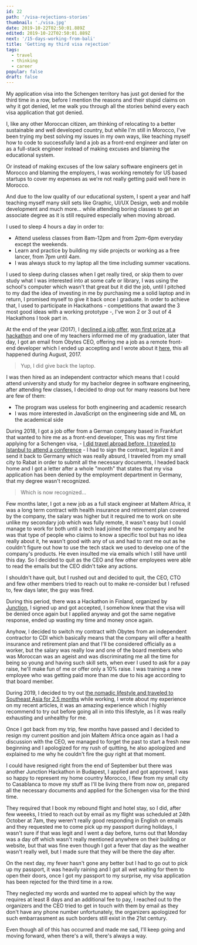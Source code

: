 ```yaml
---
id: 22
path: '/visa-rejections-stories'
thumbnail: './visa.jpg'
date: 2019-10-22T02:50:01.889Z
edited: 2019-10-22T02:50:01.889Z
next: '/15-days-working-from-bali'
title: 'Getting my third visa rejection'
tags:
  - travel
  - thinking
  - career
popular: false
draft: false
---
```


My application visa into the Schengen territory has just got denied for the third time in a row, before I mention the reasons and their stupid claims on why it got denied, let me walk you through all the stories behind every each visa application that got denied.

I, like any other Moroccan citizen, am thinking of relocating to a better sustainable and well developed country, but while I'm still in Morocco, I've been trying my best solving my issues in my own ways, like teaching myself how to code to successfully land a job as a front-end engineer and later on as a full-stack engineer instead of making excuses and blaming the educational system.

Or instead of making excuses of the low salary software engineers get in Morocco and blaming the employers, I was working remotely for US based startups to cover my expenses as we're not really getting paid well here in Morocco.

And due to the low quality of our educational system, I spent a year and half teaching myself many skill sets like Graphic, UI/UX Design, web and mobile development and much more... while attending boring classes to get an associate degree as it is still required especially when moving abroad.

I used to sleep 4 hours a day in order to:

- Attend useless classes from 8am-12pm and from 2pm-6pm everyday except the weekends.
- Learn and practice by building my side projects or working as a free lancer, from 7pm until 4am.
- I was always stuck to my laptop all the time including summer vacations.

I used to sleep during classes when I get really tired, or skip them to over study what I was interested into at some cafe or library, I was using the school's computer which wasn't that great but it did the job, until I pitched to my dad the idea of investing in me by purchasing me a solid laptop and in return, I promised myself to give it back once I graduate. In order to achieve that, I used to participate in Hackathons - competitions that award the 3 most good ideas with a working prototype -, I've won 2 or 3 out of 4 Hackathons I took part in.

At the end of the year (2017), I [declined a job offer]('/getting-my-first-job-offer'), [won first prize at a hackathon]('/first-time-first-prize') and one of my teachers informed me of my graduation, later that day, I got an email from Obytes CEO, offering me a job as a remote front-end developer which I ended up accepting and I wrote about it [here]('/one-year-working-remotely'), this all happened during August, 2017.
> Yup, I did give back the laptop.

I was then hired as an independent contractor which means that I could attend university and study for my bachelor degree in software engineering, after attending few classes, I decided to drop out for many reasons but here are few of them:

- The program was useless for both engineering and academic research
- I was more interested in JavaScript on the engineering side and ML on the academical side

During 2018, I got a job offer from a German company based in Frankfurt that wanted to hire me as a front-end developer, This was my first time applying for a Schengen visa, - [I did travel abroad before, I traveled to Istanbul to attend a conference]('/istanbul-trip') - I had to sign the contract, legalize it and send it back to Germany which was really absurd, I traveled from my small city to Rabat in order to submit all the necessary documents, I headed back home and I got a letter after a whole "month" that states that my visa application has been denied by the employment department in Germany, that my degree wasn't recognized.
> Which is now recognized...

Few months later, I got a new job as a full stack engineer at Maltem Africa, it was a long term contract with health insurance and retirement plan covered by the company, the salary was higher but it required me to work on site unlike my secondary job which was fully remote, it wasn't easy but I could manage to work for both until a tech lead joined the new company and he was that type of people who claims to know a specific tool but has no idea really about it, he wasn't good with any of us and had to rant me out as he couldn't figure out how to use the tech stack we used to develop one of the company's products. He even insulted me via emails which I still have until this day. So I decided to quit as the CEO and few other employees were able to read the emails but the CEO didn't take any actions.

I shouldn't have quit, but I rushed out and decided to quit, the CEO, CTO and few other members tried to reach out to make re-consider but I refused to, few days later, the guy was fired.

During this period, there was a Hackathon in Finland, organized by [Junction](https://www.hackjunction.com/), I signed up and got accepted, I somehow knew that the visa will be denied once again but I applied anyway and got the same negative response, ended up wasting my time and money once again.

Anyhow, I decided to switch my contract with Obytes from an independent contractor to CDI which basically means that the company will offer a health insurance and retirement plan and that I'll be considered officially as a worker, but the salary was really low and one of the board members who was Moroccan was an ageist and was discriminating me all the time for being so young and having such skill sets, when ever I used to ask for a pay raise, he'll make fun of me or offer only a 10% raise. I was training a new employee who was getting paid more than me due to his age according to that board member.

During 2019, I decided to try out [the nomadic lifestyle and traveled to Southeast Asia for 2.5 months]('/15-days-working-from-bali') while working, I wrote about my experience on my recent articles, it was an amazing experience which I highly recommend to try out before going all in into this lifestyle, as I it was really exhausting and unhealthy for me.

Once I got back from my trip, few months have passed and I decided to resign my current position and join Maltem Africa once again as I had a discussion with the CEO, we managed to forget the past to start a fresh new beginning and I apologized for my rush of quitting, he also apologized and explained to me why he couldn't fire the guy right at that moment.

I could have resigned right from the end of September but there was another Junction Hackathon in Budapest, I applied and got approved, I was so happy to represent my home country Morocco, I flew from my small city to Casablanca to move my stuff as I'll be living there from now on, prepared all the necessary documents and applied for the Schengen visa for the third time.

They required that I book my rebound flight and hotel stay, so I did, after few weeeks, I tried to reach out by email as my flight was scheduled at 24th October at 7am, they weren't really good responding in English on emails and they requested me to come pick up my passport during holidays, I wasn't sure if that was legit and I went a day before, turns out that Monday was a day off which wasn't really mentioned anywhere on their building or website, but that was fine even though I got a fever that day as the weather wasn't really well, but I made sure that they will be there the day after.

On the next day, my fever hasn't gone any better but I had to go out to pick up my passport, it was heavily raining and I got all wet waiting for them to open their doors, once I got my passport to my surprise, my visa application has been rejected for the third time in a row.

They neglected my words and wanted me to appeal which by the way requires at least 8 days and an additional fee to pay, I reached out to the organizers and the CEO tried to get in touch with them by email as they don't have any phone number unfortunately, the organizers apologized for such embarrassment as such borders still exist in the 21st century.

Even though all of this has occurred and made me sad, I'll keep going and moving forward, when there's a will, there's always a way.
